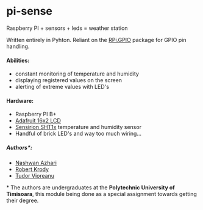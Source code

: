 pi-sense
========

Raspberry PI + sensors + leds = weather station

Written entirely in Pyhton.
Reliant on the [RPi.GPIO](https://pypi.python.org/pypi/RPi.GPIO) package for GPIO pin handling.

#### Abilities:
  * constant monitoring of temperature and humidity
  * displaying registered values on the screen
  * alerting of extreme values with LED's

#### Hardware:
  * Raspberry PI B+
  * [Adafruit 16x2 LCD](http://www.adafruit.com/product/181)
  * [Sensirion SHT1x](http://www.sensirion.com/en/products/humidity-temperature/humidity-temperature-sensor-sht1x/) temperature and humidity sensor
  * Handful of brick LED's and way too much wiring...

##### Authors\*:
* [Nashwan Azhari](https://github.com/aznashwan)
* [Robert Krody](https://github.com/krodyrobi)
* [Tudor Vioreanu](https://github.com/tudorvio)

\* The authors are undergraduates at the **Polytechnic University of Timisoara**, this module being done as a special assignment towards getting their degree.

